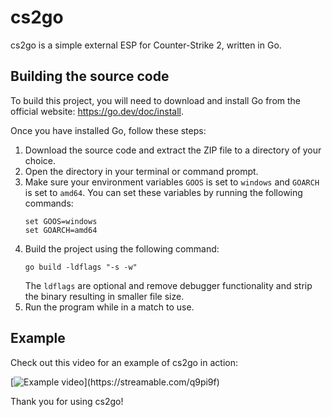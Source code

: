 # cs2go

cs2go is a simple external ESP for Counter-Strike 2, written in Go.

## Building the source code

To build this project, you will need to download and install Go from the official website: https://go.dev/doc/install.

Once you have installed Go, follow these steps:

1. Download the source code and extract the ZIP file to a directory of your choice.
2. Open the directory in your terminal or command prompt.
3. Make sure your environment variables `GOOS` is set to `windows` and `GOARCH` is set to `amd64`. You can set these variables by running the following commands:
   ```
   set GOOS=windows
   set GOARCH=amd64
   ```
4. Build the project using the following command:
   ```
   go build -ldflags "-s -w"
   ```
   The `ldflags` are optional and remove debugger functionality and strip the binary resulting in smaller file size.
5. Run the program while in a match to use.

## Example

Check out this video for an example of cs2go in action:

[![Example video](https://cdn-cf-east.streamable.com/image/q9pi9f.jpg?Expires=1697324454744&Key-Pair-Id=APKAIEYUVEN4EVB2OKEQ&Signature=iEE6IgMhrCNbLezEkzF6kmXbxynfLXLU2zzXLMykIM6w58lnwrbi0eF1YpsD3CAQRxVpOZsFDz-N8zWWG1JiDCOX9yeK9XbhBwUKthFafsUIzJMBDDJZ0TaC-Q36QcQ015snd8nRMH~DfS7L~p0xCdr81g~lZKDnSmU-B9qeFeW8~NdhgI0CC8JrvuzwHEp3xr44gcBNqXJzfXeiWn2MZc68UqF7sV~Vqd-8wVZySLvGnBvK2pNTa~eV02Iw-4Wrs1oWo3PBCTjyodioTBIaVT8GShyvhs~BV5PPs6PT7x1he-nUYTgtHkWOxaYjjNucZJIiE2fLtaJlYs9htTRWUA__)](https://streamable.com/q9pi9f)

Thank you for using cs2go!
